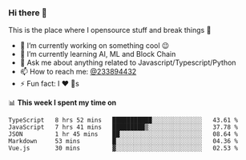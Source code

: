 ### Hi there 👋

<!--
**a233894432/a233894432** is a ✨ _special_ ✨ repository because its `README.md` (this file) appears on your GitHub profile.

Here are some ideas to get you started:

- 🔭 I’m currently working on ...
- 🌱 I’m currently learning ...
- 👯 I’m looking to collaborate on ...
- 🤔 I’m looking for help with ...
- 💬 Ask me about ...
- 📫 How to reach me: ...
- 😄 Pronouns: ...
- ⚡ Fun fact: ...
-->
 
 
This is the place where I opensource stuff and break things :rofl:

- 🔭 I’m currently working on something cool :wink:
- 🌱 I’m currently learning AI, ML and Block Chain
- 💬 Ask me about anything related to Javascript/Typescript/Python
- 📫 How to reach me: [@233894432](https://twitter.com/233894432)
- ⚡ Fun fact: I :heart: :dog:s

📊 **This week I spent my time on**
<!--START_SECTION:waka-->
```text
TypeScript   8 hrs 52 mins   ███████████░░░░░░░░░░░░░░   43.61 % 
JavaScript   7 hrs 41 mins   █████████▒░░░░░░░░░░░░░░░   37.78 % 
JSON         1 hr 45 mins    ██░░░░░░░░░░░░░░░░░░░░░░░   08.64 % 
Markdown     53 mins         █░░░░░░░░░░░░░░░░░░░░░░░░   04.36 % 
Vue.js       30 mins         ▓░░░░░░░░░░░░░░░░░░░░░░░░   02.53 % 
```
<!--END_SECTION:waka-->

